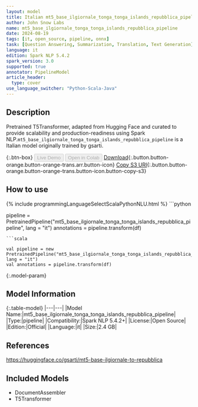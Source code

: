 ```yaml
---
layout: model
title: Italian mt5_base_ilgiornale_tonga_tonga_islands_repubblica_pipeline pipeline T5Transformer from gsarti
author: John Snow Labs
name: mt5_base_ilgiornale_tonga_tonga_islands_repubblica_pipeline
date: 2024-08-19
tags: [it, open_source, pipeline, onnx]
task: [Question Answering, Summarization, Translation, Text Generation]
language: it
edition: Spark NLP 5.4.2
spark_version: 3.0
supported: true
annotator: PipelineModel
article_header:
  type: cover
use_language_switcher: "Python-Scala-Java"
---
```


## Description

Pretrained T5Transformer, adapted from Hugging Face and curated to provide scalability and production-readiness using Spark NLP.`mt5_base_ilgiornale_tonga_tonga_islands_repubblica_pipeline` is a Italian model originally trained by gsarti.

{:.btn-box}
<button class="button button-orange" disabled>Live Demo</button>
<button class="button button-orange" disabled>Open in Colab</button>
[Download](https://s3.amazonaws.com/auxdata.johnsnowlabs.com/public/models/mt5_base_ilgiornale_tonga_tonga_islands_repubblica_pipeline_it_5.4.2_3.0_1724056853806.zip){:.button.button-orange.button-orange-trans.arr.button-icon}
[Copy S3 URI](s3://auxdata.johnsnowlabs.com/public/models/mt5_base_ilgiornale_tonga_tonga_islands_repubblica_pipeline_it_5.4.2_3.0_1724056853806.zip){:.button.button-orange.button-orange-trans.button-icon.button-copy-s3}

## How to use



<div class="tabs-box" markdown="1">
{% include programmingLanguageSelectScalaPythonNLU.html %}
```python

pipeline = PretrainedPipeline("mt5_base_ilgiornale_tonga_tonga_islands_repubblica_pipeline", lang = "it")
annotations =  pipeline.transform(df)   

```
```scala

val pipeline = new PretrainedPipeline("mt5_base_ilgiornale_tonga_tonga_islands_repubblica_pipeline", lang = "it")
val annotations = pipeline.transform(df)

```
</div>

{:.model-param}
## Model Information

{:.table-model}
|---|---|
|Model Name:|mt5_base_ilgiornale_tonga_tonga_islands_repubblica_pipeline|
|Type:|pipeline|
|Compatibility:|Spark NLP 5.4.2+|
|License:|Open Source|
|Edition:|Official|
|Language:|it|
|Size:|2.4 GB|

## References

https://huggingface.co/gsarti/mt5-base-ilgiornale-to-repubblica

## Included Models

- DocumentAssembler
- T5Transformer